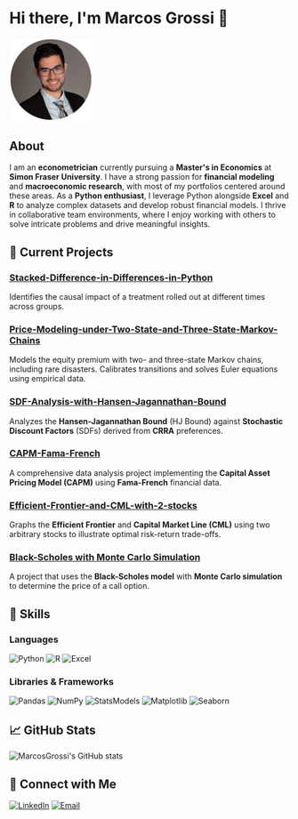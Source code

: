 # Hi there, I'm Marcos Grossi 👋

<img src="https://github.com/MarcosGrossi/MarcosGrossi/blob/main/my_picture_circular.png?raw=true" alt="Profile Picture" width="150"/>

## About

I am an **econometrician** currently pursuing a **Master's in Economics** at **Simon Fraser University**. I have a strong passion for **financial modeling** and **macroeconomic research**, with most of my portfolios centered around these areas. As a **Python enthusiast**, I leverage Python alongside **Excel** and **R** to analyze complex datasets and develop robust financial models. I thrive in collaborative team environments, where I enjoy working with others to solve intricate problems and drive meaningful insights.

## 🔭 Current Projects

### [Stacked-Difference-in-Differences-in-Python](https://github.com/MarcosGrossi/Stacked-Difference-in-Differences-in-Python)
Identifies the causal impact of a treatment rolled out at different times across groups.

### [Price-Modeling-under-Two-State-and-Three-State-Markov-Chains](https://github.com/MarcosGrossi/Price-Modeling-under-Two-State-and-Three-State-Markov-Chains)
Models the equity premium with two- and three-state Markov chains, including rare disasters. Calibrates transitions and solves Euler equations using empirical data.

### [SDF-Analysis-with-Hansen-Jagannathan-Bound](https://github.com/MarcosGrossi/SDF-Analysis-with-Hansen-Jagannathan-Bound)
Analyzes the **Hansen-Jagannathan Bound** (HJ Bound) against **Stochastic Discount Factors** (SDFs) derived from **CRRA** preferences. 

### [CAPM-Fama-French](https://github.com/MarcosGrossi/CAPM-Fama-French)
A comprehensive data analysis project implementing the **Capital Asset Pricing Model (CAPM)** using **Fama-French** financial data. 

### [Efficient-Frontier-and-CML-with-2-stocks](https://github.com/MarcosGrossi/Efficient-Frontier-and-CML-with-2-stocks)
Graphs the **Efficient Frontier** and **Capital Market Line (CML)** using two arbitrary stocks to illustrate optimal risk-return trade-offs.

### [Black-Scholes with Monte Carlo Simulation](https://github.com/MarcosGrossi/Black-Scholes-with-Monte-Carlo-Simulation)
A project that uses the **Black-Scholes model** with **Monte Carlo simulation** to determine the price of a call option.


## 🌱 Skills

### Languages
![Python](https://img.shields.io/badge/Python-3776AB?style=for-the-badge&logo=python&logoColor=white)
![R](https://img.shields.io/badge/R-276DC3?style=for-the-badge&logo=r&logoColor=white)
![Excel](https://img.shields.io/badge/Excel-217346?style=for-the-badge&logo=microsoft-excel&logoColor=white)

### Libraries & Frameworks
![Pandas](https://img.shields.io/badge/Pandas-150458?style=for-the-badge&logo=pandas&logoColor=white)
![NumPy](https://img.shields.io/badge/NumPy-013243?style=for-the-badge&logo=numpy&logoColor=white)
![StatsModels](https://img.shields.io/badge/StatsModels-CC3534?style=for-the-badge&logo=statsmodels&logoColor=white)
![Matplotlib](https://img.shields.io/badge/Matplotlib-61DAFB?style=for-the-badge&logo=matplotlib&logoColor=white)
![Seaborn](https://img.shields.io/badge/Seaborn-2C3E50?style=for-the-badge&logo=seaborn&logoColor=white)

## 📈 GitHub Stats
![MarcosGrossi's GitHub stats](https://github-readme-stats.vercel.app/api?username=MarcosGrossi&show_icons=true&theme=radical)

## 🔗 Connect with Me
[![LinkedIn](https://img.shields.io/badge/LinkedIn-blue?style=for-the-badge&logo=linkedin)](https://www.linkedin.com/in/marcosgrossi/)
[![Email](https://img.shields.io/badge/Email-c14438?style=for-the-badge&logo=gmail&logoColor=white)](mailto:mvy@.sfu.ca)
